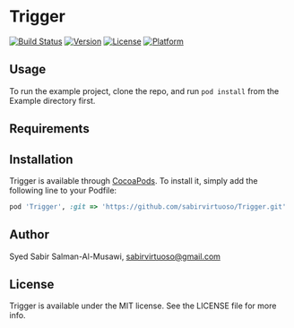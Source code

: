 # Trigger

[![Build Status](https://travis-ci.org/sabirvirtuoso/Trigger.svg?branch=master)](https://travis-ci.org/sabirvirtuoso/Trigger)
[![Version](https://img.shields.io/cocoapods/v/Trigger.svg?style=flat)](http://cocoapods.org/pods/Trigger)
[![License](https://img.shields.io/cocoapods/l/Trigger.svg?style=flat)](http://cocoapods.org/pods/Trigger)
[![Platform](https://img.shields.io/cocoapods/p/Trigger.svg?style=flat)](http://cocoapods.org/pods/Trigger)

## Usage

To run the example project, clone the repo, and run `pod install` from the Example directory first.

## Requirements

## Installation

Trigger is available through [CocoaPods](http://cocoapods.org). To install
it, simply add the following line to your Podfile:

```ruby
pod 'Trigger', :git => 'https://github.com/sabirvirtuoso/Trigger.git'
```

## Author

Syed Sabir Salman-Al-Musawi, sabirvirtuoso@gmail.com

## License

Trigger is available under the MIT license. See the LICENSE file for more info.
